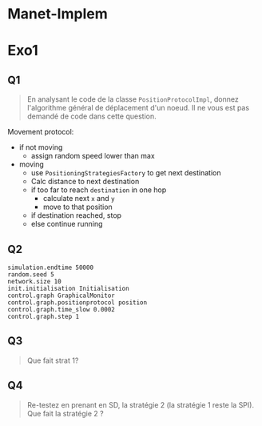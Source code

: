 # Manet-Implem

# Exo1

## Q1
> En analysant le code de la classe `PositionProtocolImpl`, donnez l'algorithme général
de déplacement d'un noeud. Il ne vous est pas demandé de code dans cette question.

Movement protocol:

- if not moving
    - assign random speed lower than max
- moving 
    - use `PositioningStrategiesFactory` to get next destination
    - Calc distance to next destination
    - if too far to reach `destination` in one hop
        - calculate next `x` and `y` 
        - move to that position 
    - if destination reached, stop
    - else continue running
    
## Q2

```
simulation.endtime 50000 
random.seed 5 
network.size 10 
init.initialisation Initialisation 
control.graph GraphicalMonitor 
control.graph.positionprotocol position 
control.graph.time_slow 0.0002 
control.graph.step 1
```

## Q3 

> Que fait strat 1?

## Q4 

> Re-testez en prenant en SD, la stratégie 2 (la stratégie 1 reste la SPI). Que fait la
  stratégie 2 ?
  
  
